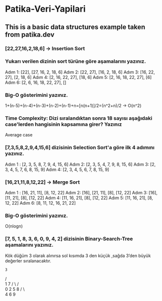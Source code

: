 # Patika-Veri-Yapilari
## This is a basic data structures example taken from patika.dev

### [22,27,16,2,18,6] -> Insertion Sort
### Yukarı verilen dizinin sort türüne göre aşamalarını yazınız.
Adım 1: [22], [27, 16, 2, 18, 6]
Adım 2: [22, 27], [16, 2, 18, 6]
Adım 3: [16, 22, 27], [2, 18, 6]
Adım 4: [2, 16, 22, 27], [18, 6]
Adım 5: [2, 16, 18, 22, 27], [6]
Adım 6: [2, 6, 16, 18, 22, 27], []


### Big-O gösterimini yazınız.
1+(n-5)+(n-4)+(n-3)+(n-2)+(n-1)+n=[n(n+1)]/2=(n^2+n)/2 → O(n^2)

### Time Complexity: Dizi sıralandıktan sonra 18 sayısı aşağıdaki case'lerden hangisinin kapsamına girer? Yazınız
Average case


### [7,3,5,8,2,9,4,15,6] dizisinin Selection Sort'a göre ilk 4 adımını yazınız.
Adım 1 : [2, 3, 5, 8, 7, 9, 4, 15, 6]
Adım 2: [2, 3, 5, 4, 7, 9, 8, 15, 6]
Adım 3: [2, 3, 4, 5, 7, 6, 8, 15, 9]
Adım 4: [2, 3, 4, 5, 6, 7, 8, 15, 9]

### 
### [16,21,11,8,12,22] -> Merge Sort
Adım 1 : [16, 21, 11], [8, 12, 22]
Adım 2: [16], [21, 11], [8], [12, 22]
Adım 3: [16], [11, 21], [8], [12, 22]
Adım 4: [11, 16, 21], [8], [12, 22]
Adım 5: [11, 16, 21], [8, 12, 22]
Adım 6: [8, 11, 12, 16, 21, 22]

### Big-O gösterimini yazınız.
O(nlogn)
### 

### [7, 5, 1, 8, 3, 6, 0, 9, 4, 2] dizisinin Binary-Search-Tree aşamalarını yazınız.
Kök düğüm 3 olarak alınırsa sol kısımda 3 den küçük ,sağda 3’den büyük değerler sıralanacaktır.

    3
/       \
1         7
/ \       /   \
0  2   5     8
        /  \       \
       4    6      9
